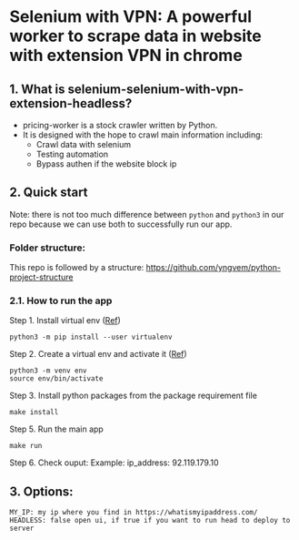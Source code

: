 # Selenium with VPN: A powerful worker to scrape data in website with extension VPN in chrome

## 1. What is selenium-selenium-with-vpn-extension-headless?
- pricing-worker is a stock crawler written by Python.
- It is designed with the hope to crawl main information including:
   + Crawl data with selenium
   + Testing automation
   + Bypass authen if the website block ip
    
## 2. Quick start
Note: there is not too much difference between `python` and `python3` in our repo because we can use both to successfully run our app.

### Folder structure:
This repo is followed by a structure: https://github.com/yngvem/python-project-structure




### 2.1. How to run the app
Step 1. Install virtual env ([Ref](https://packaging.python.org/en/latest/guides/installing-using-pip-and-virtual-environments/))

    python3 -m pip install --user virtualenv

Step 2. Create a virtual env and activate it ([Ref](https://docs.python.org/3/library/venv.html))

    python3 -m venv env
    source env/bin/activate

Step 3. Install python packages from the package requirement file

    make install



Step 5. Run the main app

    make run
Step 6. Check ouput:
Example: ip_address:  92.119.179.10

## 3. Options:


    MY_IP: my ip where you find in https://whatismyipaddress.com/
    HEADLESS: false open ui, if true if you want to run head to deploy to server
